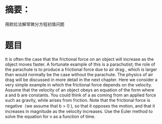# 摘要：
 用欧拉法解常微分方程初值问题

# 题目
It is often the case that the frictional force on an object will increase as the object moves faster. A fortunate example of this is a parachutist; the role of the parachute is to produce a frictional force due to air drag , which is larger than would normally be the case without the parachute. The physics of air drag will be discussed in more detail in the next chapter. Here we consider a very simple example in which the frictional force depends on the velocity. Assume that the velocity of an object obeys an equation of the form where a and b are constants. You could think of a as coming from an applied force such as gravity, while arises from friction. Note that the frictional force is negative（we assume that b > 0 ), so that it opposes the motion, and that it increases in magnitude as the velocity increases. Use the Euler method to solve the equation for v as a function of time.
